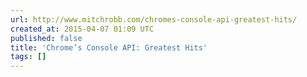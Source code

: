 ```yaml
---
url: http://www.mitchrobb.com/chromes-console-api-greatest-hits/
created_at: 2015-04-07 01:09 UTC
published: false
title: 'Chrome’s Console API: Greatest Hits'
tags: []
---
```



